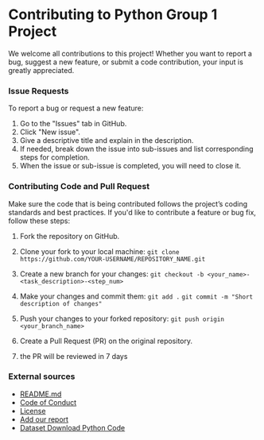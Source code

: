 # Contributing to Python Group 1 Project

We welcome all contributions to this project! Whether you want to report a bug, suggest a new feature, or submit a code contribution, your input is greatly appreciated.


### Issue Requests
To report a bug or request a new feature:

1. Go to the "Issues" tab in GitHub.
2. Click "New issue".
3. Give a descriptive title and explain in the description.
4. If needed, break down the issue into sub-issues and list corresponding steps for completion.
5. When the issue or sub-issue is completed, you will need to close it.



### Contributing Code and Pull Request 
Make sure the code that is being contributed follows the project’s coding standards and best practices.
If you'd like to contribute a feature or bug fix, follow these steps: 
1. Fork the repository on GitHub.
2. Clone your fork to your local machine: `git clone https://github.com/YOUR-USERNAME/REPOSITORY_NAME.git`
3. Create a new branch for your changes: `git checkout -b <your_name>-<task_description>-<step_num>`

4. Make your changes and commit them: `git add .`
`git commit -m "Short description of changes"`

5. Push your changes to your forked repository:  `git push origin <your_branch_name>`

6. Create a Pull Request (PR) on the original repository.

7. the PR will be reviewed in 7 days 

### External sources
- [README.md](README.md)
- [Code of Conduct](CODE_OF_CONDUCT.md)
- [License](LICENSE.md)
- [Add our report](reports/)
- [Dataset Download Python Code]()